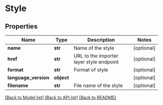 # Style

## Properties
Name | Type | Description | Notes
------------ | ------------- | ------------- | -------------
**name** | **str** | Name of the style | [optional] 
**href** | **str** | URL to the importer layer style endpoint | [optional] 
**format** | **str** | Format of style | [optional] 
**language_version** | **object** |  | [optional] 
**filename** | **str** | File name of the style | [optional] 

[[Back to Model list]](../README.md#documentation-for-models) [[Back to API list]](../README.md#documentation-for-api-endpoints) [[Back to README]](../README.md)

